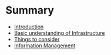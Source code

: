 # Summary

* [Introduction](README.md)
* [Basic understanding of Infrastructure](basic_understanding_of_infra/README.md)
* [Things to consider](things_to_consider/README.md)
* [Information Management](information_management/README.md)

